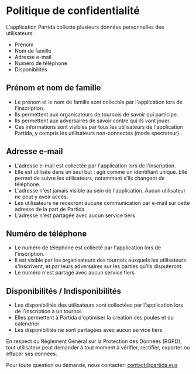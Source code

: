 # Politique de confidentialité

L'application Partida collecte plusieurs données personnelles des utilisateurs:

* Prénom
* Nom de famille
* Adresse e-mail
* Numéro de téléphone
* Disponibilités

## Prénom et nom de famille

* Le prénom et le nom de famille sont collectés par l'application lors de l'inscription.
* Ils permettent aux organisateurs de tournois de savoir qui participe. 
* Ils permettent aux adversaires de savoir contre qui ils vont jouer.
* Ces informations sont visibles par tous les utilisateurs de l'application Partida, y compris les utilisateurs non-connectés (mode spectateur).

## Adresse e-mail

* L'adresse e-mail est collectée par l'application lors de l'inscription.
* Elle est utilisée dans un seul but : agir comme un identifiant unique. Elle permet de suivre les utilisateurs, notamment s'ils changent de téléphone. 
* L'adresse n'est jamais visible au sein de l'application. Aucun utilisateur ne peut y avoir accès.
* Les utilisateurs ne recevront aucune communication par e-mail sur cette adresse de la part de Partida.
* L'adresse n'est partagée avec aucun service tiers

## Numéro de téléphone

* Le numéro de téléphone est collecté par l'application lors de l'inscription.
* Il est visible par les organisateurs des tournois auxquels les utilisateurs s'inscrivent, et par leurs adversaires sur les parties qu'ils disputeront.
* Le numéro n'est partagé avec aucun service tiers

## Disponibilités / Indisponibilités

* Les disponibilités des utilisateurs sont collectées par l'application lors de l'inscription à un tournoi.
* Elles permettent à Partida d'optimiser la création des poules et du calendrier
* Les disponibilités ne sont partagées avec aucun service tiers

En respect du Règlement Général sur la Protection des Données (RGPD), tout utilisateur peut demander à tout moment à vérifier, rectifier, exporter ou effacer ses données.

Pour toute question ou demande, nous contacter: contact@partida.eus
